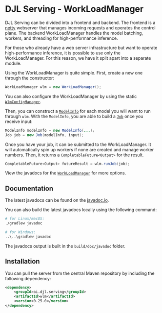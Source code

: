 # DJL Serving - WorkLoadManager

DJL Serving can be divided into a frontend and backend.
The frontend is a [netty](https://netty.io/) webserver that manages incoming requests and operates the control plane.
The backend WorkLoadManager handles the model batching, workers, and threading for high-performance inference.

For those who already have a web server infrastructure but want to operate high-performance inference, it is possible to use only the WorkLoadManager.
For this reason, we have it split apart into a separate module.

Using the WorkLoadManager is quite simple. First, create a new one through the constructor:

```java
WorkLoadManager wlm = new WorkLoadManager();
```

You can also configure the WorkLoadManager by using the static [`WlmConfigManager`](https://javadoc.io/doc/ai.djl.serving/wlm/latest/ai/djl/serving/wlm/util/WlmConfigManager.html).

Then, you can construct a [`ModelInfo`](https://javadoc.io/doc/ai.djl.serving/wlm/latest/ai/djl/serving/wlm/ModelInfo.html) for each model you will want to run through `wlm`.
With the `ModelInfo`, you are able to build a [`Job`](https://javadoc.io/doc/ai.djl.serving/wlm/latest/ai/djl/serving/wlm/Job.html) once you receive input:

```java
ModelInfo modelInfo = new ModelInfo(...);
Job job = new Job(modelInfo, input);
```

Once you have your job, it can be submitted to the WorkLoadManager.
It will automatically spin up workers if none are created and manage worker numbers.
Then, it returns a `CompletableFuture<Output>` for the result.

```java
CompletableFuture<Output> futureResult = wlm.runJob(job);
```

View the javadocs for the [`WorkLoadManager`](https://javadoc.io/doc/ai.djl.serving/wlm/latest/ai/djl/serving/wlm/WorkLoadManager.html) for more options.

## Documentation

The latest javadocs can be found on the [javadoc.io](https://javadoc.io/doc/ai.djl.serving/wlm/latest/index.html).

You can also build the latest javadocs locally using the following command:

```sh
# for Linux/macOS:
./gradlew javadoc

# for Windows:
..\..\gradlew javadoc
```
The javadocs output is built in the `build/doc/javadoc` folder.


## Installation
You can pull the server from the central Maven repository by including the following dependency:

```xml
<dependency>
    <groupId>ai.djl.serving</groupId>
    <artifactId>wlm</artifactId>
    <version>0.25.0</version>
</dependency>
```

